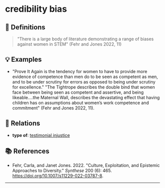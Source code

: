 # credibility bias

## 📖 Definitions

> "There is a large body of literature demonstrating a range of biases against women in STEM" (Fehr and Jones 2022, 11)

## 💡 Examples

- "Prove It Again is the tendency for women to have to provide more evidence of competence than men do to be seen as competent as men, and to be under scrutiny for errors as opposed to being under scrutiny for excellence."
"The Tightrope describes the double bind that women face between being seen as competent and assertive, and being likeable....the Maternal Wall, describes the devastating effect that having children has on assumptions about women’s work competence and commitment"  (Fehr and Jones 2022, 11).

## 🔗 Relations

- **type of**: [testimonial injustice](./testimonial-injustice.md)

## 📚 References

- Fehr, Carla, and Janet  Jones. 2022. "Culture, Exploitation, and Epistemic Approaches to Diversity." _Synthese_ 200 (6): 465. https://doi.org/10.1007/s11229-022-03787-8.

---

<script src="https://giscus.app/client.js"
                data-repo="natesheehan/conceptcartography"
                data-repo-id="R_kgDOPB5QiQ"
                data-category="General"
                data-category-id="DIC_kwDOPB5Qic4CsAxd"
                data-mapping="pathname"
                data-strict="0"
                data-reactions-enabled="1"
                data-emit-metadata="0"
                data-input-position="bottom"
                data-theme="catppuccin_mocha"
                data-lang="en"
                crossorigin="anonymous"
                async>
        </script>
        
